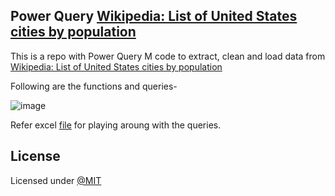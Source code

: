 ## Power Query [Wikipedia: List of United States cities by population](https://en.wikipedia.org/wiki/List_of_United_States_cities_by_population)

This is a repo with Power Query M code to extract, clean and load data from [Wikipedia: List of United States cities by population](https://en.wikipedia.org/wiki/List_of_United_States_cities_by_population)

Following are the functions and queries-

![image](https://user-images.githubusercontent.com/32126716/236314373-277732c9-2498-4d4a-8756-2e0f26cd5f85.png)

Refer excel [file](https://github.com/Sinha-Ujjawal/Power-Query---Wikipedia---List-of-United-States-cities-by-population/blob/0b3cef215637e826bc46d4aefac3c5d1c2300560/Wikipedia%20-%20List%20of%20United%20States%20cities%20by%20population.xlsx) for playing aroung with the queries.


## License

Licensed under [@MIT](./LICENSE)
